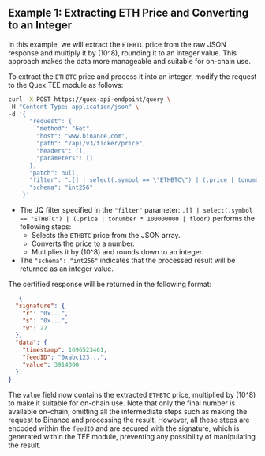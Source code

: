 ## Example 1: Extracting ETH Price and Converting to an Integer

In this example, we will extract the `ETHBTC` price from the raw JSON response and multiply it by \(10^8\), rounding it
to an integer value. This approach makes the data more manageable and suitable for on-chain use.

To extract the `ETHBTC` price and process it into an integer, modify the request to the Quex TEE module as follows:

   ```bash
   curl -X POST https://quex-api-endpoint/query \
   -H "Content-Type: application/json" \
   -d '{
         "request": {
           "method": "Get",
           "host": "www.binance.com",
           "path": "/api/v3/ticker/price",
           "headers": [],
           "parameters": []
         },
         "patch": null,
         "filter": ".[] | select(.symbol == \"ETHBTC\") | (.price | tonumber * 100000000 | floor)",
         "schema": "int256"
       }'
   ```

- The JQ filter specified in the `"filter"`
  parameter: `.[] | select(.symbol == "ETHBTC") | (.price | tonumber * 100000000 | floor)` performs the following steps:
    - Selects the `ETHBTC` price from the JSON array.
    - Converts the price to a number.
    - Multiplies it by \(10^8\) and rounds down to an integer.
- The `"schema": "int256"` indicates that the processed result will be returned as an integer value.

The certified response will be returned in the following format:

```json
   {
  "signature": {
    "r": "0x...",
    "s": "0x...",
    "v": 27
  },
  "data": {
    "timestamp": 1696523461,
    "feedID": "0xabc123...",
    "value": 3914000
  }
}
```

The `value` field now contains the extracted `ETHBTC` price, multiplied by \(10^8\) to make it suitable for on-chain use. Note that only the final number is available on-chain, omitting all the intermediate steps such as making the request to Binance and processing the result. However, all these steps are encoded within the `feedID` and are secured with the signature, which is generated within the TEE module, preventing any possibility of manipulating the result.
